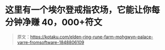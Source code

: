 # 这里有一个埃尔登戒指农场，它能让你每分钟净赚 40，000+符文

> 原文：<https://kotaku.com/elden-ring-rune-farm-mohgwyn-palace-varre-fromsoftware-1848806109>